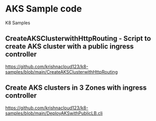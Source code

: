 # AKS Sample code
K8 Samples


## CreateAKSClusterwithHttpRouting - Script to create AKS cluster with a public ingress controller 
https://github.com/krishnacloud123/k8-samples/blob/main/CreateAKSClusterwithHttpRouting

## Create AKS clusters in 3 Zones with ingress controller
https://github.com/krishnacloud123/k8-samples/blob/main/DeployAKSwithPublicLB.cli
